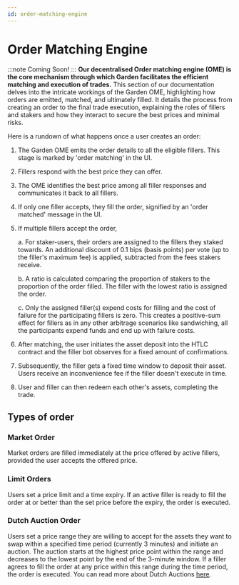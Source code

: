 ```yaml
---
id: order-matching-engine
---
```


# Order Matching Engine
:::note
Coming Soon!
:::
**Our decentralised Order matching engine (OME) is the core mechanism through which Garden facilitates the efficient matching and execution of trades.** This section of our documentation delves into the intricate workings of the Garden OME, highlighting how orders are emitted, matched, and ultimately filled. It details the process from creating an order to the final trade execution, explaining the roles of fillers and stakers and how they interact to secure the best prices and minimal risks.

Here is a rundown of what happens once a user creates an order:
1. The Garden OME emits the order details to all the eligible fillers. This stage is marked by 'order matching' in the UI.
2. Fillers respond with the best price they can offer.
3. The OME identifies the best price among all filler responses and communicates it back to all fillers.
4. If only one filler accepts, they fill the order, signified by an 'order matched' message in the UI.
5. If multiple fillers accept the order,

    a. For staker-users, their orders are assigned to the fillers they staked towards. An additional discount of 0.1 bips (basis points) per vote (up to the filler's maximum fee) is applied, subtracted from the fees stakers receive.

    b. A ratio is calculated comparing the proportion of stakers to the proportion of the order filled. The filler with the lowest ratio is assigned the order.
    
    c. Only the assigned filler(s) expend costs for filling and the cost of failure for the participating fillers is zero. This creates a positive-sum effect for fillers as in any other arbitrage scenarios like sandwiching, all the participants expend funds and end up with failure costs.
6. After matching, the user initiates the asset deposit into the HTLC contract and the filler bot observes for a fixed amount of confirmations.
7. Subsequently, the filler gets a fixed time window to deposit their asset. Users receive an inconvenience fee if the filler doesn't execute in time.
8. User and filler can then redeem each other's assets, completing the trade.

## Types of order 
### Market Order
Market orders are filled immediately at the price offered by active fillers, provided the user accepts the offered price.
### Limit Orders
Users set a price limit and a time expiry. If an active filler is ready to fill the order at or better than the set price before the expiry, the order is executed.
### Dutch Auction Order
Users set a price range they are willing to accept for the assets they want to swap within a specified time period (currently 3 minutes) and initiate an auction. The auction starts at the highest price point within the range and decreases to the lowest point by the end of the 3-minute window. If a filler agrees to fill the order at any price within this range during the time period, the order is executed. You can read more about Dutch Auctions [here](https://www.financestrategists.com/wealth-management/stocks/ipo/dutch-auction/).

